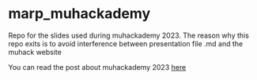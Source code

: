 # marp_muhackademy
Repo for the slides used during muhackademy 2023. The reason why this repo exits is to avoid interference between presentation file .md and the muhack website

You can read the post about muhackademy 2023 [here](https://muhack.org/events/muhackademy-2k23/)
